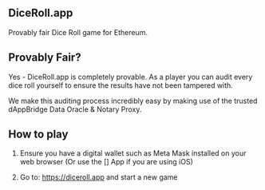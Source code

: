 ## DiceRoll.app

Provably fair Dice Roll game for Ethereum.

## Provably Fair?

Yes - DiceRoll.app is completely provable.  As a player you can audit every dice roll yourself to ensure the results have not been tampered with.

We make this auditing process incredibly easy by making use of the trusted dAppBridge Data Oracle & Notary Proxy.

## How to play

1. Ensure you have a digital wallet such as Meta Mask installed on your web browser (Or use the [] App if you are using iOS)

2. Go to: https://diceroll.app and start a new game



